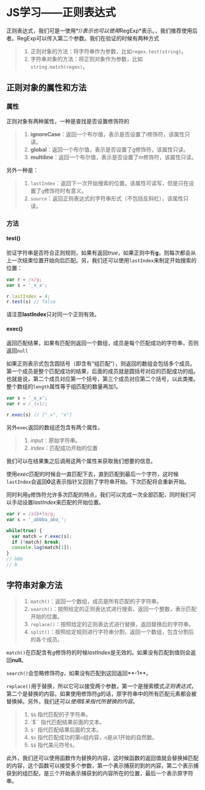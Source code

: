 # JS学习——正则表达式

正则表达式，我们可是一使用*//*表示也可以使用*RegExp*表示。，我们推荐使用后者。RegExp可以传入第二个参数。我们在验证的时候有两种方式

> 1. 正则对象的方法：将字符串作为参数，比如`regex.test(string)`。
> 2. 字符串对象的方法：将正则对象作为参数，比如`string.match(regex)`。

## 正则对象的属性和方法

### 属性

正则对象有两种属性，一种是查找是否设置修饰符的

> 1. **ignoreCase**：返回一个布尔值，表示是否设置了i修饰符，该属性只读。
> 2. **global**：返回一个布尔值，表示是否设置了g修饰符，该属性只读。
> 3. **multiline**：返回一个布尔值，表示是否设置了m修饰符，该属性只读。

另外一种是：

> 1. `lastIndex`：返回下一次开始搜索的位置。该属性可读写，但是只在设置了`g`修饰符时有意义。
> 2. `source`：返回正则表达式的字符串形式（不包括反斜杠），该属性只读。

### 方法

#### test()

验证字符串是否符合正则规则，如果有返回*true*，如果正则中有**g**，则每次都会从上一次结束位置开始向后匹配。另，我们还可以使用`lastIndex`来制定开始搜索的位置：

```javascript
var r = /x/g;
var s = '_x_x';

r.lastIndex = 4;
r.test(s) // false
```

请注意**lastIndex**只对同一个正则有效。

#### exec()

返回匹配结果，如果有匹配则返回一个数组，成员是每个匹配成功的字符串，否则返回`null`

如果正则表示式包含圆括号（即含有“组匹配”），则返回的数组会包括多个成员。第一个成员是整个匹配成功的结果，后面的成员就是圆括号对应的匹配成功的组。也就是说，第二个成员对应第一个括号，第三个成员对应第二个括号，以此类推。整个数组的`length`属性等于组匹配的数量再加1。

```javascript
var s = '_x_x';
var r = /_(x)/;

r.exec(s) // ["_x", "x"]
```

另外`exec`返回的数组还包含有两个属性，

> 1. *input*：原始字符串。
> 2. *index*：匹配成功开始的位置

我们可以在结果集之后调用这两个属性来获取我们想要的信息。

使用*exec*匹配的时候会一直匹配下去，直到匹配到最后一个字符，这时候`lastIndex`会返回**0**这表示指针又回到了字符串开始。下次匹配将会重新开始。

同时利用`g`修饰符允许多次匹配的特点，我们可以完成一次全部匹配，同时我们可以手动设置*lastIndex*来匹配的开始位置。

```javascript
var r = /a(b+)a/g;
var s = '_abbba_aba_';

while(true) {
  var match = r.exec(s);
  if (!match) break;
  console.log(match[1]);
}
// bbb
// b
```

## 字符串对象方法

> 1. `match()`：返回一个数组，成员是所有匹配的子字符串。
> 2. `search()`：按照给定的正则表达式进行搜索，返回一个整数，表示匹配开始的位置。
> 3. `replace()`：按照给定的正则表达式进行替换，返回替换后的字符串。
> 4. `split()`：按照给定规则进行字符串分割，返回一个数组，包含分割后的各个成员。

`match()`在匹配含有*g*修饰符的时候*lastIndex*是无效的。如果没有匹配到值则会返回**null**。

`search()`会忽略修饰符*g*，如果没有匹配到这回返回**-1**。

`replace()`用于替换，所以它可以接受两个参数，第一个是搜索模式*正则表达式*，第二个是替换的内容。如果使用修饰符*g*的话，原字符串中的所有匹配元素都会被替换掉。另外，我们还可以*使用$来指代所替换的内容*。

> 1. `$&` 指代匹配的子字符串。
> 2. `$`` 指代匹配结果前面的文本。
> 3. `$'` 指代匹配结果后面的文本。
> 4. `$n` 指代匹配成功的第`n`组内容，`n`是从1开始的自然数。
> 5. `$$` 指代美元符号`$`。

此外，我们还可以使用函数作为替换的内容，这时候函数的返回值就会替换掉匹配的内容，这个函数可以接受多个参数，第一个表示捕获的到的内容，第二个表示捕获到的组匹配，是三个开始表示捕获到的内容所在的位置，最后一个表示原字符串。





















































